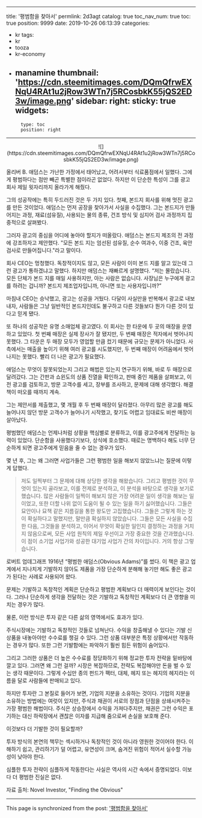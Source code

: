 
---
title: '평범함을 찾아서'
permlink: 2d3agt
catalog: true
toc_nav_num: true
toc: true
position: 9999
date: 2019-10-26 06:13:39
categories:
- kr
tags:
- kr
- tooza
- kr-economy
- manamine
thumbnail: 'https://cdn.steemitimages.com/DQmQfrwEXNqU4RAt1u2jRow3WTn7j5RCosbkK55jQS2ED3w/image.png'
sidebar:
    right:
        sticky: true
widgets:
    -
        type: toc
        position: right
---


<center>
![](https://cdn.steemitimages.com/DQmQfrwEXNqU4RAt1u2jRow3WTn7j5RCosbkK55jQS2ED3w/image.png)
</center>

올리버 B. 애덤스는 가난한 가정에서 태어났고, 어려서부터 식료품점에서 일했다. 그에게 평범하다는 점만 빼곤 특별한 점이라곤 없었다. 하지만 이 단순한 특성이 그를 광고 회사 제일 윗자리까지 올라가게 해줬다. ​

그의 성공작에는 특히 두드러진 것은 두 가지 있다. 첫째, 본드지 회사를 위해 멋진 광고를 만든 것이었다. 애덤스는 먼저 공장을 찾아가서 사실을 수집했다. 그는 본드지가 만들어지는 과정, 재료(섬유질), 사용되는 물의 종류, 건조 방식 및 심지어 검사 과정까지 집중적으로 살펴봤다.  

그러자 광고의 중심을 어디에 놓아야 할지가 떠올랐다. 애덤스는 본드지 제조의 전 과정에 강조하자고 제안했다. "모든 본드 지는 엄선된 섬유질, 순수 여과수, 이중 건조, 육안 검사로 만들어집니다."라고 말이다.  

회사 CEO는 멍청했다. 독창적이지도 않고, 모든 사람이 이미 본드 지를 알고 있는데 그런 광고가 통하겠냐고 말했다. 하지만 애덤스는 재빠르게 설명했다. “저는 몰랐습니다. 모든 단체가 본드 지를 매일 사용하지만, 아는 사람은 없습니다. 사장님은 누구에게 광고를 하려는 겁니까? 본드지 제조업자입니까, 아니면 또는 사용자입니까?” 

마침내 CEO는 승낙했고, 광고는 성공을 거뒀다. 다달이 사실만을 반복해서 광고로 내보내자, 사람들은 그냥 일반적인 본드지인데도 불구하고 다른 것들보다 뭔가 다른 것이 있다고 믿게 됐다. ​

또 하나의 성공작은 유명 소매업체 광고였다. 이 회사는 한 타운에 두 곳의 매장을 운영하고 있었다. 첫 번째 매장은 실제 장사가 잘 됐지만, 두 번째 매장은 적자에서 벗어나지 못했다. 그 타운은 두 매장 모두가 영업할 만큼 컸기 때문에 규모는 문제가 아니었다. 사 측에서는 매출을 높이기 위해 여러 광고를 시도했지만, 두 번째 매장이 ​​어려움에서 벗어나지는 못했다. 빨리 더 나은 광고가 필요했다.​

애덤스는 무엇이 잘못되었는지 그리고 해법은 있는지 연구하기 위해, 바로 두 매장으로 달려갔다. 그는 간판과 쇼윈도의 상품 진열을 확인하고, 판매 중인 제품을 살펴보고, 이전 광고를 검토하고, 방문 고객수를 세고, 장부를 조사하고, 문제에 대해 생각했다. 해결책이 떠오를 때까지 계속. ​

그는 제안서를 제출했고, 몇 개월 후 두 번째 매장이 달라졌다. 아무리 많은 광고를 해도 늘어나지 않던 방문 고객수가 늘어나기 시작했고, 찾기도 어렵고 임대료도 비싼 매장이 살아났다. ​

평범했던 애덤스는 언제나처럼 상황을 핵심별로 분류하고, 이를 광고주에게 전달하는 능력이 있었다. 단순함을 사용했다기보다, 상식에 호소했다. 때로는 명백하다 해도 너무 단순하게 되면 광고주에게 믿음을 줄 수 없는 경우가 있다.​

몇 년 후, 그는 왜 그러면 사업가들은 그런 평범한 일을 해보지 않았느냐는 질문에 이렇게 답했다. 

>저도 일찍부터 그 문제에 대해 상당한 생각을 해왔습니다. 그리고 평범한 것이 무엇이 있는지 골라보고, 이를 전제로 분석하고, 이 분석을 바탕으로 생각을 보기로 했습니다. 많은 사람들이 일찍이 해보지 않은 가장 어려운 일이 생각을 해보는 일이었고, 또한 더할 나위 없이 도움이 될 수 있는 일을 하기 싫어했습니다. 그들은 묘안이나 묘책 같은 지름길을 통한 왕도만 고집했습니다. 그들은 그렇게 하는 것이 확실하다고 말했지만, 말만큼 확실하지 않았습니다. 그들은 모든 사실을 수집한 다음, 그것들을 분석하고, 이어서 무엇이 확실한 일인지 결정하는 과정을 거치지 않음으로써, 모든 사업 원칙의 제일 우선이고 가장 중요한 것을 간과했습니다. 이 점이 소기업 사업가와 성공한 대기업 사업가 간의 차이입니다. 거의 항상 그렇습니다. 

로버트 업데그래프 1916년 “평범한 애덤스(Obvious Adams)”를 썼다. 이 책은 광고 업계에서 지나치게 기발하지 않아도 제품을 가장 단순하게 분해해 놓기만 해도 좋은 광고가 된다는 사례로 사용되어 왔다. ​

문제는 기발하고 독창적인 계획은 단순하고 평범한 계획보다 더 매력이게 보인다는 것이다. 그러나 단순하게 생각을 전달하는 것은 기발하고 독창적인 계획보다 더 큰 영향을 미치는 경우가 많다. ​

물론, 이런 방식은 투자 같은 다른 삶의 영역에서도 효과가 있다.​

주식시장에는 기발하고 독창적인 것들로 넘쳐난다. 수익을 창출해낼 수 있다는 기발 신상품을 내놓아야만 수수료를 챙길 수 있다. 그런 상품 대부분은 특정 상황에서만 작동하는 경우가 많다. 또한 그런 기발함에는 파악하기 훨씬 힘든 위험이 숨어있다. ​

그리고 그러한 상품은 더 높은 수수료를 정당화하기 위해 정교한 투자 전략을 밑바탕에 깔고 있다. 그러면 왜 그런 걸까? 시장은 복잡하므로, 전략도 복잡해야만 돈을 벌 수 있는 생각 때문이다. 그렇게 수십만 종의 펀드가 팩터, 대체, 헤지 또는 헤지의 헤지라는 이름을 달로 사람들에 판매되고 있다. ​

하지만 투자란 그 본질로 들어가 보면, 기업의 지분을 소유하는 것이다. 기업의 지분을 소유하는 방법에는 여럿이 있지만, 주식과 채권이 서로의 장점과 단점을 상쇄시켜주는 가장 평범한 해법이다. 주식은 상승장에서 수익을 가져다주지만, 채권은 그런 수익은 포기하는 대신 하락장에서 괜찮은 이자를 지급해 줌으로써 손실을 보호해 준다. ​

이것보다 더 기발한 것이 필요할까?​

투자 방식의 본연의 책무는 섹시하거나 독창적인 것이 아니라 영원한 것이어야 한다. 이해하기 쉽고, 관리하기가 덜 어렵고, 유연성이 크며, 숨겨진 위험이 적어서 실수할 가능성이 낮아야 한다.​

심플한 투자 전략이 심플하게 작동한다는 사실은 역사의 시간 속에서 증명되었다. 이보다 더 평범한 진실은 없다.​

자료 출처: Novel Investor, "Finding the Obvious"

- - -

This page is synchronized from the post: ['평범함을 찾아서'](https://steemit.com/@pius.pius/2d3agt)
